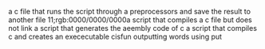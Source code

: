 a c file that runs the script through a preprocessors and save the result to another file
11;rgb:0000/0000/0000a script that compiles a c file but does not link
a script that generates the aeembly code of c
a script that compiles c and creates an exececutable cisfun
outputting words using put
